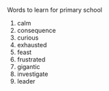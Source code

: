 Words to learn for primary school

1. calm
2. consequence
3. curious
4. exhausted
5. feast
6. frustrated
7. gigantic
8. investigate
9. leader
